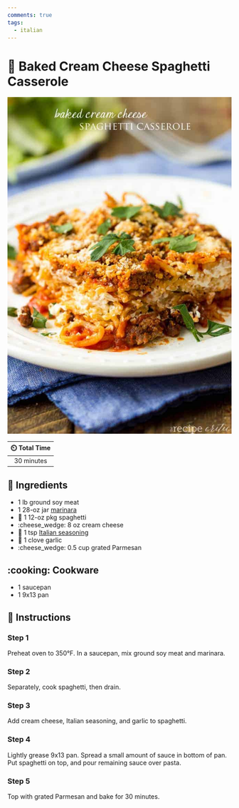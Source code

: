 ```yaml
---
comments: true
tags:
  - italian
---
```

# :spaghetti: Baked Cream Cheese Spaghetti Casserole

![Baked Cream Cheese Spaghetti Casserole](../assets/images/baked-cream-cheese-spaghetti-casserole.jpg)

| :timer_clock: Total Time |
|:-----------------------: |
| 30 minutes |

## :salt: Ingredients

- 1 lb ground soy meat
- 1 28-oz jar [marinara][1]
- :spaghetti: 1 12-oz pkg spaghetti
- :cheese_wedge: 8 oz cream cheese
- :herb: 1 tsp [Italian seasoning][2]
- :garlic: 1 clove garlic
- :cheese_wedge: 0.5 cup grated Parmesan

## :cooking: Cookware

- 1 saucepan
- 1 9x13 pan

## :pencil: Instructions

### Step 1

Preheat oven to 350°F. In a saucepan, mix ground soy meat and marinara.

### Step 2

Separately, cook spaghetti, then drain.

### Step 3

Add cream cheese, Italian seasoning, and garlic to spaghetti.

### Step 4

Lightly grease 9x13 pan. Spread a small amount of sauce in bottom of pan. Put spaghetti on top, and pour remaining sauce
over pasta.

### Step 5

Top with grated Parmesan and bake for 30 minutes.

[1]: <../sauces-and-dressings/marinara-sauce.md>
[2]: <../ingredients/seasonings/italian-seasoning.md>
